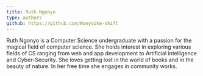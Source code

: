 ```yaml
---
title: Ruth Ngonyo
type: authors
github: https://github.com/Wanyoike-shift
---
```

Ruth Ngonyo is a Computer Science undergraduate with a passion for the magical field of computer science. She holds interest in exploring various fields of CS ranging from web and app development to Artificial intelligence and Cyber-Security. She loves getting lost in the world of books and in the beauty of nature. In her free time she engages in community works.
